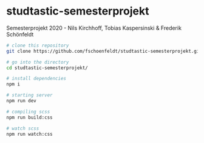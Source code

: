 # studtastic-semesterprojekt
Semesterprojekt 2020 - Nils Kirchhoff, Tobias Kaspersinski &amp; Frederik Schönfeldt

```bash
# clone this repository
git clone https://github.com/fschoenfeldt/studtastic-semesterprojekt.git

# go into the directory
cd studtastic-semesterprojekt/

# install dependencies
npm i

# starting server
npm run dev

# compiling scss
npm run build:css

# watch scss
npm run watch:css
```
